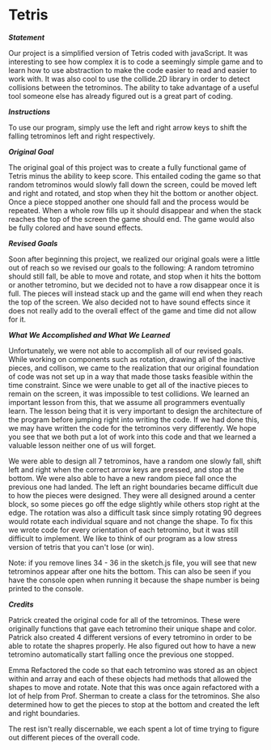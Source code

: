 # Tetris #

_**Statement**_

Our project is a simplified version of Tetris coded with javaScript. It was interesting to see how complex it is to code a seemingly simple game and to learn how to use abstraction to make the code easier to read and easier to work with. It was also cool to use the collide.2D library in order to detect collisions between the tetrominos. The ability to take advantage of a useful tool someone else has already figured out is a great part of coding.

_**Instructions**_

To use our program, simply use the left and right arrow keys to shift the falling tetrominos left and right respectively.

_**Original Goal**_

The original goal of this project was to create a fully functional game of Tetris minus the ability to keep score. This entailed coding the game so that random tetrominos would slowly fall down the screen, could be moved left and right and rotated, and stop when they hit the bottom or another object. Once a piece stopped another one should fall and the process would be repeated. When a whole row fills up it should disappear and when the stack reaches the top of the screen the game should end. The game would also be fully colored and have sound effects.

_**Revised Goals**_

Soon after beginning this project, we realized our original goals were a little out of reach so we revised our goals to the following: A random tetromino should still fall, be able to move and rotate, and stop when it hits the bottom or another tetromino, but we decided not to have a row disappear once it is full. The pieces will instead stack up and the game will end when they reach the top of the screen. We also decided not to have sound effects since it does not really add to the overall effect of the game and time did not allow for it.

_**What We Accomplished and What We Learned**_

Unfortunately, we were not able to accomplish all of our revised goals. While working on components such as rotation, drawing all of the inactive pieces, and collison, we came to the realization that our original foundation of code was not set up in a way that made those tasks feasible within the time constraint. Since we were unable to get all of the inactive pieces to remain on the screen, it was impossible to test collidions. We learned an important lesson from this, that we assume all programmers eventually learn. The lesson being that it is very important to design the architecture of the program before jumping right into writing the code. If we had done this, we may have written the code for the tetrominos very differently.  We hope you see that we both put a lot of work into this code and that we learned a valuable lesson neither one of us will forget. 


We were able to design all 7 tetrominos, have a random one slowly fall, shift left and right when the correct arrow keys are pressed, and stop at the bottom. We were also able to have a new random piece fall once the previous one had landed. The left an right boundaries became difficult due to how the pieces were designed. They were all designed around a center block, so some pieces go off the edge slightly while others stop right at the edge. The rotation was also a difficult task since simply rotating 90 degrees would rotate each individual square and not change the shape. To fix this we wrote code for every orientation of each tetromino, but it was still difficult to implement. We like to think of our program as a low stress version of tetris that you can't lose (or win).


Note: if you remove lines 34 - 36 in the sketch.js file, you will see that new tetrominos appear after one hits the bottom. This can also be seen if you have the console open when running it because the shape number is being printed to the console.


_**Credits**_

Patrick created the original code for all of the tetrominos. These were originally functions that gave each tetromino their unique shape and color. Patrick also created 4 different versions of every tetromino in order to be able to rotate the shapres properly. He also figured out how to have a new tetromino automatically start falling once the previous one stopped.

Emma Refactored the code so that each tetromino was stored as an object within and array and each of these objects had methods that allowed the shapes to move and rotate. Note that this was once again refactored with a lot of help from Prof. Sherman to create a class for the tetrominos. She also determined how to get the pieces to stop at the bottom and created the left and right boundaries.

The rest isn't really discernable, we each spent a lot of time trying to figure out different pieces of the overall code.
